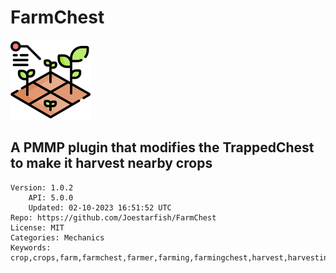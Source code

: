 # FarmChest
<img src="https://raw.githubusercontent.com/Joestarfish/FarmChest/0673752d28ce2093933a77a5b577ae6e5bb74353/icon.png" width="128" height="128" />

## A PMMP plugin that modifies the TrappedChest to make it harvest nearby crops
```properties
Version: 1.0.2
    API: 5.0.0
    Updated: 02-10-2023 16:51:52 UTC
Repo: https://github.com/Joestarfish/FarmChest
License: MIT
Categories: Mechanics
Keywords: crop,crops,farm,farmchest,farmer,farming,farmingchest,harvest,harvesting
```